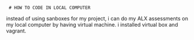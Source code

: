      # HOW TO CODE IN LOCAL COMPUTER 

  instead of using sanboxes for my project, i can do my ALX assessments on my local computer by having virtual machine. i installed virtual box and vagrant.  
